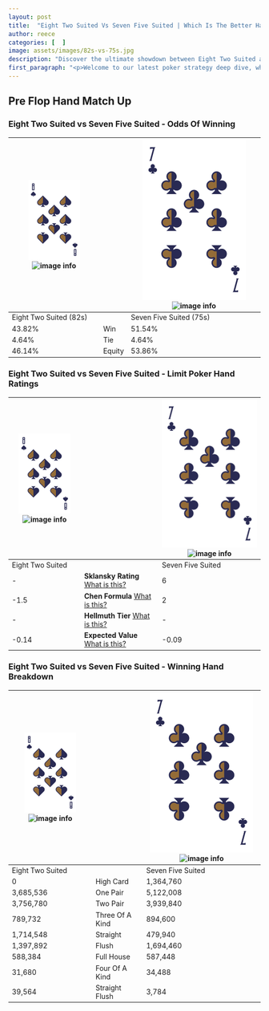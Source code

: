 ```yaml
---
layout: post
title:  "Eight Two Suited Vs Seven Five Suited | Which Is The Better Hand In Poker? A Complete Guide"
author: reece
categories: [  ]
image: assets/images/82s-vs-75s.jpg
description: "Discover the ultimate showdown between Eight Two Suited and Seven Five Suited in poker! Uncover the odds, strategies, and scenarios where one hand triumphs over the other. Get ready to up your poker game with this thrilling analysis."
first_paragraph: "<p>Welcome to our latest poker strategy deep dive, where we're pitting two distinct hands against each other in a high-stakes showdown: Eight Two Suited vs Seven Five Suited.</p><p>In the dynamic world of poker, every decision counts, and knowing which hand holds the upper hand is key to your success at the table.</p><p>In this article, we'll dissect these two hands, explore the scenarios where one dominates the other, and equip you with the knowledge to make strategic choices that can tip the odds in your favor.</p><p>Get ready to unravel the intriguing dynamics of these poker hands and elevate your game to new heights.</p>"
---
```




[comment]: # (sp0)

## Pre Flop Hand Match Up

<div class="table hand-ratings" markdown="1"> 



### Eight Two Suited vs Seven Five Suited - Odds Of Winning


    
| ![image info](assets/images/hand1/8.png) ![image info](assets/images/hand1/2s.png) |  | ![image info](assets/images/hand2/7.png) ![image info](assets/images/hand2/5s.png) |
| -------- | -------- | -------- |
| Eight Two Suited (82s) |  | Seven Five Suited (75s) |
| 43.82% | Win | 51.54% |
| 4.64% | Tie | 4.64% |
| 46.14% | Equity | 53.86% |




[comment]: # (sp1)



### Eight Two Suited vs Seven Five Suited - Limit Poker Hand Ratings


    
| ![image info](assets/images/hand1/8.png) ![image info](assets/images/hand1/2s.png) |  | ![image info](assets/images/hand2/7.png) ![image info](assets/images/hand2/5s.png) |
| -------- | -------- | -------- |
| Eight Two Suited |  | Seven Five Suited |
| - | **Sklansky Rating** [What is this?](/sklansky-rating-explained) | 6 |
| -1.5 | **Chen Formula** [What is this?](/chen-formula-explained) | 2 |
| - | **Hellmuth Tier** [What is this?](/Hellmuth-tier-explained) | - |
| -0.14 | **Expected Value** [What is this?](/expected-value-explained) | -0.09 |




[comment]: # (sp2)



### Eight Two Suited vs Seven Five Suited - Winning Hand Breakdown


    
| ![image info](assets/images/hand1/8.png) ![image info](assets/images/hand1/2s.png) |  | ![image info](assets/images/hand2/7.png) ![image info](assets/images/hand2/5s.png) |
| -------- | -------- | -------- |
| Eight Two Suited |  | Seven Five Suited |
| 0 | High Card | 1,364,760 |
| 3,685,536 | One Pair | 5,122,008 |
| 3,756,780 | Two Pair | 3,939,840 |
| 789,732 | Three Of A Kind | 894,600 |
| 1,714,548 | Straight | 479,940 |
| 1,397,892 | Flush | 1,694,460 |
| 588,384 | Full House | 587,448 |
| 31,680 | Four Of A Kind | 34,488 |
| 39,564 | Straight Flush | 3,784 |




[comment]: # (sp3)



</div>

[comment]: # (sp4)



[comment]: # (sp5)

